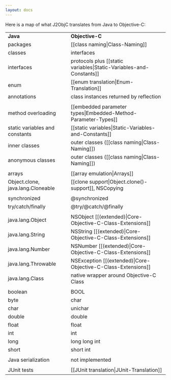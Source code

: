 ```yaml
---
layout: docs
---
```


Here is a map of what J2ObjC translates from Java to Objective-C:

<table>
  <tr>
  <tr><td><b>Java</b></td><td><b>Objective-C</b></td></tr>
  <tr><td>packages</td><td>[[class naming|Class-Naming]]</td></tr>
  <tr><td>classes</td><td> interfaces</td></tr>
  <tr><td>interfaces</td><td>protocols plus [[static variables|Static-Variables-and-Constants]]</td></tr>
  <tr><td>enum</td><td>[[enum translation|Enum-Translation]]</td></tr>
  <tr><td>annotations</td><td>class instances returned by reflection</td></tr>
  <tr><td></td><td></td></tr>
  <tr><td>method overloading</td><td>[[embedded parameter types|Embedded-Method-Parameter-Types]]</td></tr>
  <tr><td>static variables and constants</td><td>[[static variables|Static-Variables-and-Constants]]</td></tr>
  <tr><td>inner classes</td><td>outer classes ([[class naming|Class-Naming]])</td></tr>
  <tr><td>anonymous classes</td><td>outer classes ([[class naming|Class-Naming]])</td></tr>
  <tr><td></td><td></td></tr>
  <tr><td>arrays</td><td>[[array emulation|Arrays]]</td></tr>
  <tr><td>Object.clone, java.lang.Cloneable</td><td>[[clone support|Object.clone()-support]], NSCopying</td></tr>
  <tr><td></td><td></td></tr>
  <tr><td>synchronized</td><td>@synchronized</td></tr>
  <tr><td>try/catch/finally</td><td>@try/@catch/@finally</td></tr>
  <tr><td></td><td></td></tr>
  <tr><td>java.lang.Object</td><td>NSObject [[(extended)|Core-Objective-C-Class-Extensions]]</td></tr>
  <tr><td>java.lang.String</td><td>NSString [[(extended)|Core-Objective-C-Class-Extensions]]</td></tr>
  <tr><td>java.lang.Number</td><td>NSNumber [[(extended)|Core-Objective-C-Class-Extensions]]</td></tr>
  <tr><td>java.lang.Throwable</td><td>NSException [[(extended)|Core-Objective-C-Class-Extensions]]</td></tr>
  <tr><td>java.lang.Class</td><td>native wrapper around Objective-C Class</td></tr>
  <tr><td></td><td></td></tr>
  <tr><td>boolean</td><td>BOOL</td></tr>
  <tr><td>byte</td><td>char</td></tr>
  <tr><td>char</td><td>unichar</td></tr>
  <tr><td>double</td><td>double</td></tr>
  <tr><td>float</td><td>float</td></tr>
  <tr><td>int</td><td>int</td></tr>
  <tr><td>long</td><td>long long int</td></tr>
  <tr><td>short</td><td>short int</td></tr>
  <tr><td></td><td></td></tr>
  <tr><td>Java serialization</td><td>not implemented</td></tr>
  <tr><td></td><td></td></tr>
  <tr><td>JUnit tests</td><td>[[JUnit translation|JUnit-Translation]]</td></tr>
</table>
